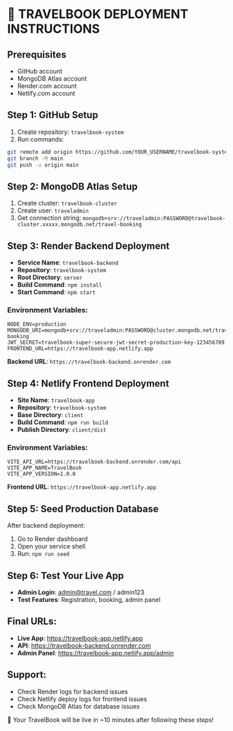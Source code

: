 # 🚀 TRAVELBOOK DEPLOYMENT INSTRUCTIONS

## Prerequisites
- GitHub account
- MongoDB Atlas account  
- Render.com account
- Netlify.com account

## Step 1: GitHub Setup
1. Create repository: `travelbook-system`
2. Run commands:
```bash
git remote add origin https://github.com/YOUR_USERNAME/travelbook-system.git
git branch -M main
git push -u origin main
```

## Step 2: MongoDB Atlas Setup
1. Create cluster: `travelbook-cluster`
2. Create user: `traveladmin` 
3. Get connection string: `mongodb+srv://traveladmin:PASSWORD@travelbook-cluster.xxxxx.mongodb.net/travel-booking`

## Step 3: Render Backend Deployment
- **Service Name**: `travelbook-backend`
- **Repository**: `travelbook-system`
- **Root Directory**: `server`
- **Build Command**: `npm install`
- **Start Command**: `npm start`

### Environment Variables:
```
NODE_ENV=production
MONGODB_URI=mongodb+srv://traveladmin:PASSWORD@cluster.mongodb.net/travel-booking
JWT_SECRET=travelbook-super-secure-jwt-secret-production-key-123456789
FRONTEND_URL=https://travelbook-app.netlify.app
```

**Backend URL**: `https://travelbook-backend.onrender.com`

## Step 4: Netlify Frontend Deployment
- **Site Name**: `travelbook-app`
- **Repository**: `travelbook-system`
- **Base Directory**: `client`
- **Build Command**: `npm run build`
- **Publish Directory**: `client/dist`

### Environment Variables:
```
VITE_API_URL=https://travelbook-backend.onrender.com/api
VITE_APP_NAME=TravelBook
VITE_APP_VERSION=1.0.0
```

**Frontend URL**: `https://travelbook-app.netlify.app`

## Step 5: Seed Production Database
After backend deployment:
1. Go to Render dashboard
2. Open your service shell
3. Run: `npm run seed`

## Step 6: Test Your Live App
- **Admin Login**: admin@travel.com / admin123
- **Test Features**: Registration, booking, admin panel

## Final URLs:
- **Live App**: https://travelbook-app.netlify.app
- **API**: https://travelbook-backend.onrender.com
- **Admin Panel**: https://travelbook-app.netlify.app/admin

## Support:
- Check Render logs for backend issues
- Check Netlify deploy logs for frontend issues
- Check MongoDB Atlas for database issues

🎉 Your TravelBook will be live in ~10 minutes after following these steps!